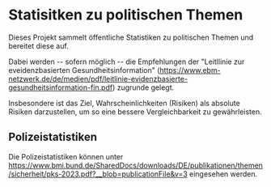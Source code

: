 
# Statisitken zu politischen Themen 

Dieses Projekt sammelt öffentliche Statistiken zu politischen Themen und bereitet diese auf.

Dabei werden -- sofern möglich -- die Empfehlungen der "Leitllinie zur eveidenzbasierten Gesundheitsinformation" (https://www.ebm-netzwerk.de/de/medien/pdf/leitlinie-evidenzbasierte-gesundheitsinformation-fin.pdf)
zugrunde gelegt.

Insbesondere ist das Ziel, Wahrscheinlichkeiten (Risiken) als absolute Risiken darzustellen, um so eine bessere Vergleichbarkeit zu gewährleisten.


## Polizeistatistiken

Die Polizeistatistiken können unter 
https://www.bmi.bund.de/SharedDocs/downloads/DE/publikationen/themen/sicherheit/pks-2023.pdf?__blob=publicationFile&v=3 
eingesehen werden.